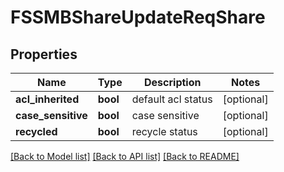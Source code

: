 # FSSMBShareUpdateReqShare

## Properties
Name | Type | Description | Notes
------------ | ------------- | ------------- | -------------
**acl_inherited** | **bool** | default acl status | [optional] 
**case_sensitive** | **bool** | case sensitive | [optional] 
**recycled** | **bool** | recycle status | [optional] 

[[Back to Model list]](../README.md#documentation-for-models) [[Back to API list]](../README.md#documentation-for-api-endpoints) [[Back to README]](../README.md)


